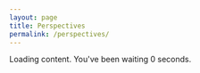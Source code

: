 ```yaml
---
layout: page
title: Perspectives
permalink: /perspectives/
---
```

<main class="main {% if page.url == '/perspectives/' %}perspectives{% endif %}">
    <!-- Loader Container -->
    <div id="loader" aria-live="polite">
        <div class="spinner" aria-hidden="true"></div>
        <p class="loading-text">Loading content. You've been waiting <span class="countdown" id="countdown">0</span> seconds.</p>
    </div>
    <!-- Content Container -->
    <section id="latest-post" class="article" aria-labelledby="post-title"></section>
</main>